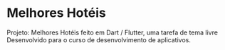 # Melhores Hotéis

Projeto: Melhores Hotéis feito em Dart / Flutter, uma tarefa de tema livre Desenvolvido para o curso de desenvolvimento de aplicativos.



